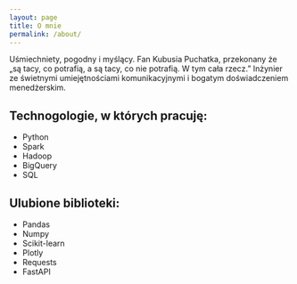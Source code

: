 ```yaml
---
layout: page
title: O mnie
permalink: /about/
---
```


Uśmiechniety, pogodny i myślący. Fan Kubusia Puchatka, przekonany że „są tacy, co potrafią, a są tacy, co nie potrafią. W tym cała rzecz.”
Inżynier ze świetnymi umiejętnościami komunikacyjnymi i bogatym doświadczeniem menedżerskim. 

## Technogologie, w których pracuję:
* Python
* Spark
* Hadoop
* BigQuery
* SQL

## Ulubione biblioteki:
* Pandas
* Numpy
* Scikit-learn
* Plotly
* Requests
* FastAPI
